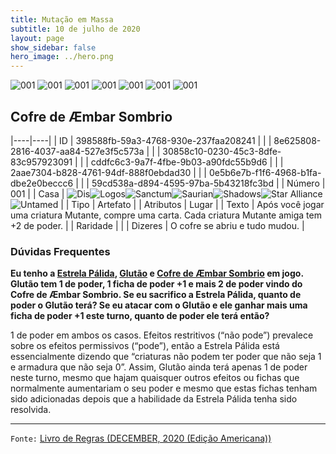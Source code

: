```yaml
---
title: Mutação em Massa
subtitle: 10 de julho de 2020
layout: page
show_sidebar: false
hero_image: ../hero.png
---
```


![001](https://cdn.keyforgegame.com/media/card_front/pt/479_001_8GCXGP3F824C_pt.png) ![001](https://cdn.keyforgegame.com/media/card_front/pt/479_001_J2W5W895WG9H_pt.png) ![001](https://cdn.keyforgegame.com/media/card_front/pt/479_001_WW3R835F4W2G_pt.png) ![001](https://cdn.keyforgegame.com/media/card_front/pt/479_001_HHRX6V47FPCV_pt.png) ![001](https://cdn.keyforgegame.com/media/card_front/pt/479_001_FVM2M8W42375_pt.png) ![001](https://cdn.keyforgegame.com/media/card_front/pt/479_001_457WQ26H976Q_pt.png) ![001](https://cdn.keyforgegame.com/media/card_front/pt/479_001_CPFJ6XH2W6M2_pt.png)

## Cofre de Æmbar Sombrio

|----|----|
| ID | 398588fb-59a3-4768-930e-237faa208241 |
|    | 8e625808-2816-4037-aa84-527e3f5c573a |
|    | 30858c10-0230-45c3-8dfe-83c957923091 |
|    | cddfc6c3-9a7f-4fbe-9b03-a90fdc55b9d6 |
|    | 2aae7304-b828-4761-94df-888f0ebdad30 |
|    | 0e5b6e7b-f1f6-4968-b1fa-dbe2e0beccc6 |
|    | 59cd538a-d894-4595-97ba-5b43218fc3bd |
| Número | 001 |
| Casa | ![Dis](https://archonarcana.com/images/thumb/e/e8/Dis.png/22px-Dis.png "Dis")![Logos](https://archonarcana.com/images/thumb/c/ce/Logos.png/22px-Logos.png "Logos")![Sanctum](https://archonarcana.com/images/thumb/c/c7/Sanctum.png/22px-Sanctum.png "Santuário")![Saurian](https://archonarcana.com/images/thumb/9/9e/Saurian_P.png/22px-Saurian_P.png "Sauro")![Shadows](https://archonarcana.com/images/thumb/e/ee/Shadows.png/22px-Shadows.png "Sombras")![Star Alliance](https://archonarcana.com/images/thumb/7/7d/Star_Alliance.png/22px-Star_Alliance.png "Aliança Estelar")![Untamed](https://archonarcana.com/images/thumb/b/bd/Untamed.png/22px-Untamed.png "Indomados") |
| Tipo | Artefato |
| Atributos | Lugar |
| Texto | Após você jogar uma criatura Mutante, compre uma carta.  Cada criatura Mutante amiga tem +2 de poder. |
| Raridade |  |
| Dizeres | O cofre se abriu e tudo mudou. |

### Dúvidas Frequentes

**Eu tenho a [Estrela Pálida](/mm/049), [Glutão](/mm/396) e [Cofre de Æmbar Sombrio](/mm/001)
em jogo. Glutão tem 1 de poder,
1 ficha de poder +1 e mais 2 de poder vindo do Cofre de Æmbar Sombrio.
Se eu sacrifico a Estrela Pálida, quanto de poder o Glutão terá?
Se eu atacar com o Glutão e ele ganhar mais uma ficha de poder +1
este turno, quanto de poder ele terá então?**

1 de poder em ambos os casos. Efeitos restritivos (“não pode”) prevalece sobre os efeitos permissivos (“pode”),
então a Estrela Pálida está essencialmente dizendo que “criaturas não podem
ter poder que não seja 1 e armadura que não seja 0”. Assim, Glutão ainda terá
apenas 1 de poder neste turno, mesmo que hajam quaisquer outros efeitos ou fichas
que normalmente aumentariam o seu poder e mesmo que estas fichas tenham sido adicionadas
depois que a habilidade da Estrela Pálida tenha sido resolvida.

<hr/>

`Fonte:` [Livro de Regras (DECEMBER, 2020 (Edição Americana))](https://images-cdn.fantasyflightgames.com/filer_public/8c/af/8cafeca4-02c3-4990-bba1-ff9d3aa8f02a/keyforge_rulebook_v14_reduced-compressed.pdf)
